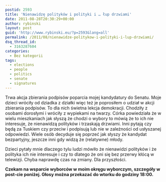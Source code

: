 ```yaml
---
postid: 2593
title: 'Nienawidzę polityków i polityki i … łup drzwiami'
date: 2011-08-28T20:30:29+00:00
author: rybinski
layout: post
guid: 'http://www.rybinski.eu/?p=2593&lang=all'
permalink: /2011/08/nienawidze-politykow-i-polityki-i-lup-drzwiami/
dsq_thread_id:
  - 3163287604
categories:
  - Bez kategorii
tags:
  - elections
  - people
  - politics
  - senate
  - signatures
---
```

Trwa akcja zbierania podpisów poparcia mojej kandydatury do Senatu. Moje dzieci wróciły od dziadka z działki więc też je poprosiłem o udział w akcji zbierania podpisów. To dla nich świetna lekcja demokracji. Chodziły z osobami dorosłymi i wróciły z wypiekami na twarzy. Córka powiedziała że w wielu mieszkaniach jak słyszą że chodzi o wybory to mówią że to ich nie interesuje, że nienawidzą polityków i trzaskają drzwiami. Inni pytają czy będą za Tuskiem czy przeciw i podpisują lub nie w zależności od usłyszanej odpowiedzi. Wiele osób decyduje się poprzeć jak słyszy że kandydat bezpartyjny, jeszcze inni gdy widzą że (relatywne) młody.

Dzieci pytały mnie dlaczego tylu ludzi mówiło że nienawidzi polityków i że polityka ich nie interesuje i czy to dlatego że oni się bez przerwy kłócą w telewizji. Chyba naprawdę czas na zmiany. Dla przyszłości.

**Czekam na wsparcie wyborców w moim okręgu wyborczym, szczegóły w post-cie poniżej. Głosy można przekazać do wtorku do godziny 18:00.**
